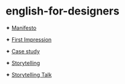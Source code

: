 # english-for-designers
✦ [Manifesto](designmanifesto.pdf)

✦ [First Impression](luongportfolio.pdf)

✦ [Case study](casestudyy.pdf)

✦ [Storytelling](storytelling.pdf)

✦ [Storytelling Talk](https://www.canva.com/design/DAGmm25wDHw/L-ME12zN9ZfWX78ii8Lyrg/edit?utm_content=DAGmm25wDHw&utm_campaign=designshare&utm_medium=link2&utm_source=sharebutton)
